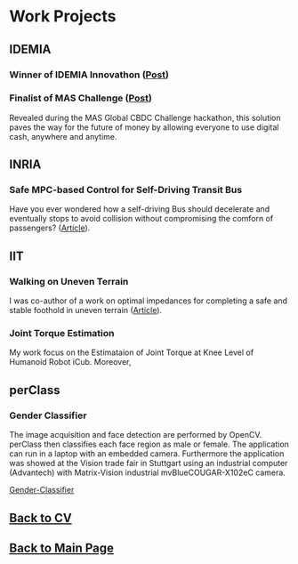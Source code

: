 # Work Projects

## IDEMIA

### Winner of IDEMIA Innovathon ([Post](https://www.linkedin.com/posts/matteociocca_sustainability-innovation-daring-activity-6909524647956914176-79p2?utm_source=share&utm_medium=member_desktop&rcm=ACoAABN7odwBCTSkSQQbgUbxRNshm2Aiwhhjvqs))

### Finalist of MAS Challenge ([Post](https://www.linkedin.com/feed/update/urn:li:activity:6863963277739732992/?updateEntityUrn=urn%3Ali%3Afs_feedUpdate%3A%28V2%2Curn%3Ali%3Aactivity%3A6863963277739732992%29))

Revealed during the MAS Global CBDC Challenge hackathon, this solution paves the way for the future of money by allowing everyone to use digital cash, anywhere and anytime.


## INRIA

### Safe MPC-based Control for Self-Driving Transit Bus

Have you ever wondered how a self-driving Bus should decelerate and eventually stops to avoid collision without compromising the comforn of passengers? ([Article](https://inria.hal.science/hal-03193874/document)).


## IIT

### Walking on Uneven Terrain

I was co-author of a work on optimal impedances for completing a safe and stable foothold in uneven terrain ([Article](https://ieeexplore.ieee.org/abstract/document/7803270)).

### Joint Torque Estimation

My work focus on the Estimataion of Joint Torque at Knee Level of Humanoid Robot iCub. Moreover, 

## perClass

### Gender Classifier

The image acquisition and face detection are performed by OpenCV. perClass then classifies each face region as male or female. The application can run in a laptop with an embedded camera. Furthermore the application was showed at the Vision trade fair in Stuttgart using an industrial computer (Advantech) with Matrix-Vision industrial mvBlueCOUGAR-X102eC camera.

[Gender-Classifier](https://www.youtube.com/watch?v=nifuKmc8FPQ)

## [Back to CV](https://teoka.github.io/career/CV.html)
## [Back to Main Page](https://teoka.github.io)
